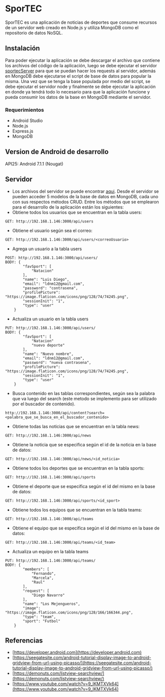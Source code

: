 # SporTEC 
SporTEC es una aplicación de noticias de deportes que consume recursos
de un servidor web creado en Node.js y utiliza MongoDB como el repositorio de datos
NoSQL.

## Instalación
Para poder ejecutar la aplicación se debe descargar el archivo que contiene  los archivos del código 
de la aplicación, luego se debe ejecutar el servidor [sportecServer](https://github.com/diegonm12/SOA/tree/master/SportecServer)
para que se puedan hacer los requests al servidor, además en MongoDB debe ejecutarse el script de base de datos para popular la misma.
Una vez que se tenga la base populada por medio del script, se debe ejecutar el servidor node y finalmente se
debe ejecutar la aplicación en donde ya tendrá todo lo necesario para que la aplicación funcione y pueda consumir 
los datos de la base en MongoDB mediante el servidor. 

### Requerimientos
* Android Studio
* Node.js
* Express.js
* MongoDB


## Version de Android de desarrollo
API25: Android 7.1.1 (Nougat)

## Servidor
* Los archivos del servidor se puede encontrar [aqui](https://github.com/diegonm12/SOA/tree/master/SportecServer).
Desde el servidor se pueden acceder 5 modelos de la base de datos en MongoDB, cada uno con sus respectos métodos CRUD. Entre los métodos que se emplearon para el desarrollo de la aplicación están los siguientes:
* Obtiene todos los usuarios que se encuentran en la tabla users:
```
GET: http://192.168.1.146:3000/api/users
```

* Obtiene el usuario según sea el correo:
```
GET: http://192.168.1.146:3000/api/users/<correoUsuario>
```

* Agrega un usuario a la tabla users
```
POST: http://192.168.1.146:3000/api/users/
BODY: {
		"favSport": [
			"Natacion"
		],
		"name": "Luis Diego",
		"email": "ldnm12@gmail.com",
		"password": "contrasena",
		"profilePicture": "https://image.flaticon.com/icons/png/128/74/74245.png",
		"sessionInit": "1",
		"type": "user"
	}
```

* Actualiza un usuario en la tabla users
```
PUT: http://192.168.1.146:3000/api/users/
BODY: {
		"favSport": [
			"Natacion"
			"nuevo deporte"
		],
		"name": "Nuevo nombre",
		"email": "ldnm12@gmail.com",
		"password": "nueva contrasena",
		"profilePicture": "https://image.flaticon.com/icons/png/128/74/74245.png",
		"sessionInit": "1",
		"type": "user"
	}
```

* Busca contenido en las tablas correspondientes, según sea la palabra que va luego del search (este metodo se implemento para ser utilizado por el buscador de contenido).
```
http://192.168.1.146:3000/api/content?search=<palabra_que_se_busca_en_el_buscador_contenido>
```
* Obtiene todas las noticias que se encuentran en la tabla news:
```
GET: http://192.168.1.146:3000/api/news
```

* Obtiene la noticia que se especifica según el id de la noticia en la base de datos:
```
GET: http://192.168.1.146:3000/api/news/<id_noticia>
```
* Obtiene todos los deportes que se encuentran en la tabla sports:
```
GET: http://192.168.1.146:3000/api/sports
```

* Obtiene el deporte que se especifica según el id del mismo en la base de datos:
```
GET: http://192.168.1.146:3000/api/sports/<id_sport>
```

* Obtiene todos los equipos que se encuentran en la tabla teams:
```
GET: http://192.168.1.146:3000/api/teams
```

* Obtiene el equipo que se especifica según el id del mismo en la base de datos:
```
GET: http://192.168.1.146:3000/api/teams/<id_team>
```

* Actualiza un equipo en la tabla teams
```
PUT: http://192.168.1.146:3000/api/teams/
BODY: {
		"members": [
			"Fernando",
			"Marcela",
			"Raul"
		],
		"request": [
			"Diego Navarro"
		],
		"name": "Los Mejengueros",
		"image": "https://image.flaticon.com/icons/png/128/166/166344.png",
		"type": "team",
		"sport": "Futbol"
	}
```

## Referencias
* [https://developer.android.com](https://developer.android.com)
* [https://seegatesite.com/android-tutorial-display-image-to-android-gridview-from-url-using-picasso/](https://seegatesite.com/android-tutorial-display-image-to-android-gridview-from-url-using-picasso/)
* [https://demonuts.com/listview-searchview/](https://demonuts.com/listview-searchview/)
* [https://www.youtube.com/watch?v=9_lKMTXVk64](https://www.youtube.com/watch?v=9_lKMTXVk64)	


